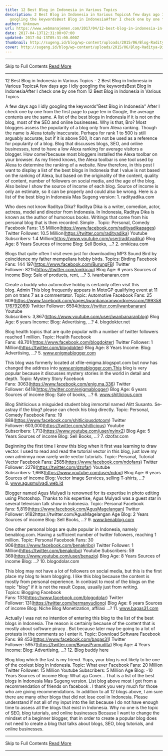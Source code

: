 ```yaml
---
title: 12 Best Blog in Indonesia in Various Topics
description: 2 Best Blog in Indonesia in Various TopicsA few days ago I idly
  googling the keywordsBest Blog in IndonesiaAfter I check one by one from
author: Unknown
url: https://www.webmanajemen.com/2017/04/12-best-blog-in-indonesia-in-various.html
date: 2017-04-13T12:31:00+07:00
updated: 2017-04-13T05:31:00.000Z
thumbnail: http://sugeng.id/blog/wp-content/uploads/2015/06/Blog-Raditya-Dika-800x392.png
cover: http://sugeng.id/blog/wp-content/uploads/2015/06/Blog-Raditya-Dika-800x392.png
---
```


<hr/> Skip to Full Contents <a href="https://www.webmanajemen.com/2017/04/12-best-blog-in-indonesia-in-various.html" rel="follow" class="button" id="read-more">Read More</a> <hr/> 12 Best Blog in Indonesia in Various Topics - 2 Best Blog in Indonesia in Various TopicsA few days ago I idly googling the keywordsBest Blog in IndonesiaAfter I check one by one from 12 Best Blog in Indonesia in Various Topics


A few days ago I idly googling the keywords"Best Blog in Indonesia"
After I check one by one from the first page to page ten in Google, the average contents are the same. A list of the best blogs in Indonesia if it is not on the blog, most of the SEO and online businesses.
Why is that, Bro?
Most bloggers assess the popularity of a blog only from Alexa ranking. Though the name is Alexa totally inaccurate. Perhaps for rank 1 to 500 is still arguably accurate, but if it is above 500, it can not be used as a reference for popularity of a blog.
Blog that discusses blogs, SEO, and online businesses, tend to have a low Alexa ranking for average visitors a blogger. How come?because most bloggers installed the Alexa toolbar on your browser.
As my friend knows, the Alexa toolbar is one tool used by Alexa to determine the ranking of a website.
Now therefore, in this post I want to display a list of the best blogs in Indonesia that I value is not based on the ranking of Alexa, but based on the originality of the content, quality of content, number of followers on social media, and the age of the blog.
Also below I show the source of income of each blog. Source of income is only an estimate, so it can be properly and could also be wrong.
Here is a list of the best blog in Indonesia Mas Sugeng version:
1. radityadika.com

Who does not know Raditya Dika? Raditya Dika is a writer, comedian, actor, actress, model and director from Indonesia. In Indonesia, Raditya Dika is known as the author of humorous books. Writings that come from his personal blog that is then recorded. Simple .
Topic: Personal, Comedy
Facebook Fans: 1.5 Million(https://www.facebook.com/radityadikapages)
Twitter Follower: 10.5 Million(https://twitter.com/radityadika)
Youtube Subscribers: 1.4 Million(https://www.youtube.com/user/radityadika)
Blog Age: 8 Years
Sources of income Blog: Sell Books, ...?
2. omkicau.com

Blogs that quite often I visit even just for downloading MP3 Sound Bird by coincidence my father mempeliara hobby birds.
Topics: Birding
Facebook Fans: 144 197(https://www.facebook.com/BurungFB)
Twitter Follower: 8215(https://twitter.com/omkicau)
Blog Age: 6 years
Sources of income Blog: Sale of products, rent, ...?
3. iwanbanaran.com

Create a buddy who automotive hobby is certainly often visit this blog. Admin This blog frequently appears in MotoGP qualifying event at 11 pm on trans 7 as a commentator.
Topic: Automotive
Facebook Fans: 25 609(https://www.facebook.com/pages/iwanbanaranwordpresscom/199358176792069)
Twitter Follower: 6594(https://twitter.com/iwanbanaran)
Youtube Subscribers: 3,867(https://www.youtube.com/user/iwanbanaranblog)
Blog Age: 6 years
Income: Blog: Advertising, ...?
4. blogdokter.net

Blog health topics that are quite popular with a number of twitter followers reached 1 million.
Topic: Health
Facebook Fans: 48.701(https://www.facebook.com/blogdokter)
Twitter Follower: 1 Million(https://twitter.com/blogdokter)
Blog Age: 8 Years
Income: Blog: Advertising, ...?
5. www.enigmablogger.com

This blog was formerly located at xfile-enigma.blogspot.com but now has changed the address into www.enigmablogger.com.This blog is very popular because it discusses mystery stories in the world in detail and depth.
Topic: Mystery Story
Facebook Fans: 3063(https://www.facebook.com/enig.ma.336)
Twitter Follower: 6418(https://twitter.com/enigmablogger)
Blog Age: 6 years
Sources of income Blog: Sale of books, ...?
6. www.shitlicious.com

Blog Shitlicious a misguided student blog immortal named Alitt Susanto. Se-astray if the blog? please can check his blog directly.
Topic: Personal, Comedy
Facebook Fans: 19 888(https://www.facebook.com/shitliciousdotcom)
Twitter Follower: 603,000(https://twitter.com/shitlicious)
Youtube Subscribers: 1,713(https://www.youtube.com/user/nyinx2)
Blog Age: 5 Years
Sources of income Blog: Sell Books, ...?
7. dzofar.com

Beginning the first time I know this blog when it first was learning to draw vector. I used to read and read the tutorial vector in this blog, just love my own adminnya now rarely write vector tutorials.
Topic: Personal, Tutorial Vector
Facebook Fans: 2585(https://www.facebook.com/ndofans)
Twitter Follower: 2278(https://twitter.com/dzofar)
Youtube Subscribers: 1,668(https://www.youtube.com/user/ndop)
Blog Age: 6 years
Sources of income Blog: Vector Image Services, selling T-shirts, ...?
8. www.agusmulyadi.web.id

Blogger named Agus Mulyadi is renowned for its expertise in photo editing using Photoshop. Thanks to his expertise, Agus Mulyadi was a guest star in several television talk show in Indonesia.
Topic: Personal
Facebook fans: 5,819(https://www.facebook.com/AgusMagelangan)
Twitter Follower: 9182https://twitter.com/AgusMagelangan
Age Blog: 2 Years
Sources of income Blog: Sell Books, ...?
9. www.benablog.com

One other personal blogs are quite popular in Indonesia, namely benablog.com. Having a sufficient number of twitter followers, reaching 1 million.
Topic: Personal
Facebook Fans: 30 906(https://www.facebook.com/benakribo)
Twitter Follower: 1 Million(https://twitter.com/benakribo)
Youtube Subscribers: 59 369(https://www.youtube.com/user/benazio)
Blog Age: 8 Years
Sources of income Blog: ...?
10. blogodolar.com

This blog may not have a lot of followers on social media, but this is the first place my blog to learn blogging. I like this blog because the content is mostly from personal experience. In contrast to most of the blogs on the topic "blog" if it is not the result Copas, usually just from writing.
Topics: Blogging
Facebook Fans: 133(https://www.facebook.com/blogodolar)
Twitter Follower: 131(https://twitter.com/hermanyudiono)
Blog Age: 6 years
Sources of income Blog: Niche Blog Monetization, affilasi ...?
11. www.bagas31.com

Actually I was not no intention of entering this blog to the list of the best blogs in Indonesia. The reason is certainly because of the content that is mostly about software piracy . But because later may be going to a lot of protests in the comments so I enter it.
Topic: Download Software
Facebook Fans: 98 453(https://www.facebook.com/bagas31)
Twitter Follower: 5957(https://twitter.com/BagasPramudita)
Blog Age: 4 Years
Income: Blog: Advertising, ...?
12. Blog buddy here

Blog blog which the last is my friend. Yups, your blog is not likely to be one of the coolest blog in Indonesia.
Topic: What ever
Facebook Fans: 20 Million
Twitter Follower: 15 Million
Youtube Subscribers: 5 Million
Age Blog: -10 Years
Sources of income Blog: What aja
Cover…
That is a list of the best blogs in Indonesia Mas Sugeng version. List blog above most I got from a recommendation of friends on facebook . I thank you very much for those who are giving recommendations.
In addition to all 12 blogs above, I am sure there are many other blogs that did not lose cool in Indonesia. Please understand if not all of my input into the list because I do not have enough time to assess all the blogs that exist in Indonesia.
Why no one is the topic of SEO, blog tutorials, and online businesses
Because I want to change the mindset of a beginner blogger, that in order to create a popular blog does not need to create a blog that talks about blogs, SEO, blog tutorials, and online businesses. <hr/> Skip to Full Contents <a href="https://www.webmanajemen.com/2017/04/12-best-blog-in-indonesia-in-various.html" rel="follow" class="button" id="read-more">Read More</a> <hr/>